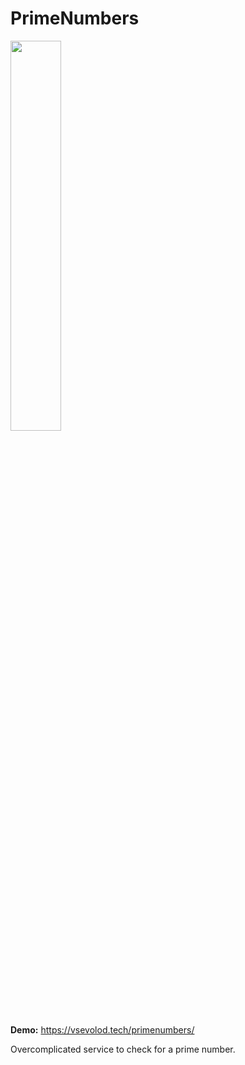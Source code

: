 # PrimeNumbers

<img src="https://user-images.githubusercontent.com/12978622/211898810-18b65c4e-5716-48b4-bdf8-0e47e83c4ecc.png" width=40% height=40%>

**Demo:** 
https://vsevolod.tech/primenumbers/

Overcomplicated service to check for a prime number.

